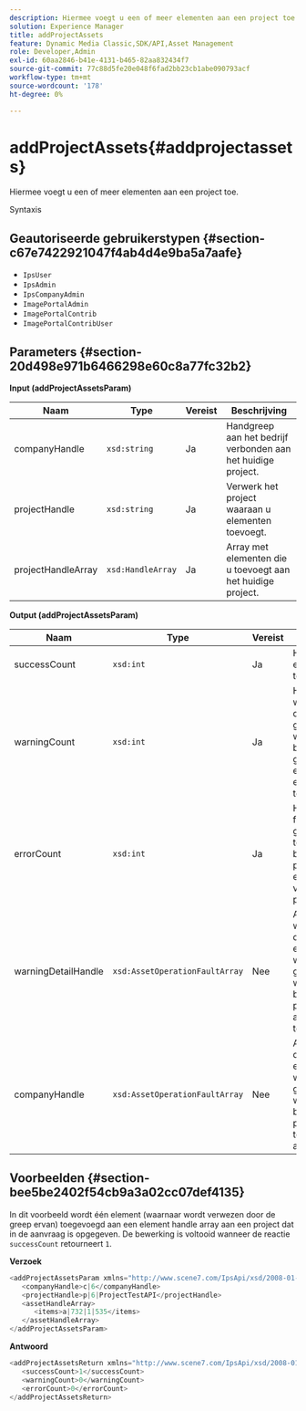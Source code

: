 ```yaml
---
description: Hiermee voegt u een of meer elementen aan een project toe.
solution: Experience Manager
title: addProjectAssets
feature: Dynamic Media Classic,SDK/API,Asset Management
role: Developer,Admin
exl-id: 60aa2846-b41e-4131-b465-82aa832434f7
source-git-commit: 77c88d5fe20e048f6fad2bb23cb1abe090793acf
workflow-type: tm+mt
source-wordcount: '178'
ht-degree: 0%

---
```


# addProjectAssets{#addprojectassets}

Hiermee voegt u een of meer elementen aan een project toe.

Syntaxis

## Geautoriseerde gebruikerstypen {#section-c67e7422921047f4ab4d4e9ba5a7aafe}

* `IpsUser`
* `IpsAdmin`
* `IpsCompanyAdmin`
* `ImagePortalAdmin`
* `ImagePortalContrib`
* `ImagePortalContribUser`

## Parameters {#section-20d498e971b6466298e60c8a77fc32b2}

**Input (addProjectAssetsParam)**

| Naam | Type | Vereist | Beschrijving |
|---|---|---|---|
| companyHandle | `xsd:string` | Ja | Handgreep aan het bedrijf verbonden aan het huidige project. |
| projectHandle | `xsd:string` | Ja | Verwerk het project waaraan u elementen toevoegt. |
| projectHandleArray | `xsd:HandleArray` | Ja | Array met elementen die u toevoegt aan het huidige project. |

**Output (addProjectAssetsParam)**

| Naam | Type | Vereist | Beschrijving |
|---|---|---|---|
| successCount | `xsd:int` | Ja | Het aantal elementen dat is toegevoegd. |
| warningCount | `xsd:int` | Ja | Het aantal waarschuwingen dat wordt gegenereerd wanneer de bewerking heeft geprobeerd elementen aan een project toe te voegen. |
| errorCount | `xsd:int` | Ja | Het aantal fouten dat is gegenereerd toen de bewerking probeerde elementen toe te voegen aan een project. |
| warningDetailHandle | `xsd:AssetOperationFaultArray` | Nee | Array met waarschuwingen die door elementen worden gegenereerd wanneer de bewerking probeerde deze aan een project toe te voegen. |
| companyHandle | `xsd:AssetOperationFaultArray` | Nee | Array met fouten die door elementen worden gegenereerd wanneer de bewerking probeerde deze toe te voegen aan een project. |

## Voorbeelden {#section-bee5be2402f54cb9a3a02cc07def4135}

In dit voorbeeld wordt één element (waarnaar wordt verwezen door de greep ervan) toegevoegd aan een element handle array aan een project dat in de aanvraag is opgegeven. De bewerking is voltooid wanneer de reactie `successCount` retourneert `1`.

**Verzoek**

```java
<addProjectAssetsParam xmlns="http://www.scene7.com/IpsApi/xsd/2008-01-15">
   <companyHandle>c|6</companyHandle>
   <projectHandle>p|6|ProjectTestAPI</projectHandle>
   <assetHandleArray>
      <items>a|732|1|535</items>
   </assetHandleArray>
</addProjectAssetsParam>
```

**Antwoord**

```java
<addProjectAssetsReturn xmlns="http://www.scene7.com/IpsApi/xsd/2008-01-15">
   <successCount>1</successCount>
   <warningCount>0</warningCount>
   <errorCount>0</errorCount>
</addProjectAssetsReturn>
```
